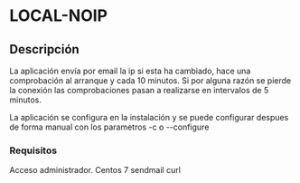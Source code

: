 # LOCAL-NOIP

## Descripción

La aplicación envía por email la ip si esta ha cambiado, hace una comprobación al arranque y cada 10 minutos. Si por alguna razón se pierde la conexión las comprobaciones pasan a realizarse en intervalos de 5 minutos.

La aplicación se configura en la instalación y se puede configurar despues de forma manual con los parametros -c o --configure


### Requisitos

Acceso administrador.
Centos 7
sendmail
curl

